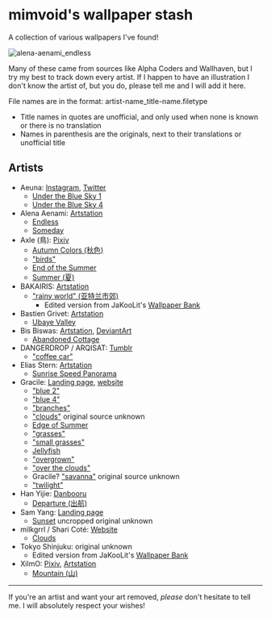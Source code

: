 # mimvoid's wallpaper stash
A collection of various wallpapers I've found!

![alena-aenami_endless](https://github.com/mimvoid/wallpaper-stash/assets/153698678/cd413295-a563-449a-9fce-8a5942dea369)

Many of these came from sources like Alpha Coders and Wallhaven, but I try my best to track down every artist. If I happen to have an illustration I don't know the artist of, but you do, please tell me and I will add it here.

File names are in the format: artist-name_title-name.filetype
- Title names in quotes are unofficial, and only used when none is known or there is no translation
- Names in parenthesis are the originals, next to their translations or unofficial title

## Artists
- Aeuna: [Instagram](https://www.instagram.com/aeuna._/), [Twitter](https://x.com/byAeuna)
  - [Under the Blue Sky 1](https://x.com/byAeuna/status/1667749176443289600/photo/1)
  - [Under the Blue Sky 4](https://x.com/byAeuna/status/1667749176443289600/photo/4)
- Alena Aenami: [Artstation](https://www.artstation.com/aenamiart)
  - [Endless](https://www.artstation.com/artwork/4bX4eY)
  - [Someday](https://www.artstation.com/artwork/Ya4WAb)
- Axle (鳥): [Pixiv](https://www.pixiv.net/en/users/8236670)
  - [Autumn Colors (秋色)](https://www.pixiv.net/en/artworks/71328482)
  - ["birds"](https://www.pixiv.net/en/artworks/97618640)
  - [End of the Summer](https://www.pixiv.net/en/artworks/70458152)
  - [Summer (夏)](https://www.pixiv.net/en/artworks/70142035)
- BAKAIRIS: [Artstation](https://www.artstation.com/bakairis)
  - ["rainy world" (亚特兰市郊)](https://www.artstation.com/artwork/YK8DNq)
    - Edited version from JaKooLit's [Wallpaper Bank](https://github.com/JaKooLit/Wallpaper-Bank)
- Bastien Grivet: [Artstation](https://www.artstation.com/grivetart)
  - [Ubaye Valley](https://www.artstation.com/artwork/3WdYo)
- Bis Biswas: [Artstation](https://www.artstation.com/imbis), [DeviantArt](https://www.deviantart.com/bisbiswas)
  - [Abandoned Cottage](https://www.deviantart.com/bisbiswas/art/Abandoned-Cottage-949858161)
- DANGERDROP / ARQISAT: [Tumblr](https://dangerdrop.tumblr.com/)
  - ["coffee ](https://dangerdrop.tumblr.com/post/140761882420/u620) [car"](https://www.pixiv.net/en/artworks/55725854)
- Elias Stern: [Artstation](https://www.artstation.com/elias_stern)
  - [Sunrise Speed Panorama](https://www.artstation.com/artwork/5DmxW)
- Gracile: [Landing page](https://lit.link/en/gracilejp), [website](https://www.gracile.jp)
  - ["blue 2"](https://x.com/gracile_jp/status/1352278374903779329/photo/2)
  - ["blue 4"](https://x.com/gracile_jp/status/1352278374903779329/photo/4)
  - ["branches"](https://x.com/gracile_jp/status/1389577498862620673/photo/2)
  - ["clouds"](https://wallhaven.cc/w/e7d368) original source unknown
  - [Edge of Summer](https://x.com/gracile_jp/status/1168895118784507910/photo/2)
  - ["grasses"](https://x.com/gracile_jp/status/1707043713552368033/photo/1)
  - ["small grasses"](https://x.com/gracile_jp/status/1411382155498770433/photo/4)
  - [Jellyfish](https://x.com/gracile_jp/status/1497202048840118277/photo/1)
  - ["overgrown"](https://x.com/gracile_jp/status/1356610926397558785/photo/3)
  - ["over the clouds"](https://x.com/gracile_jp/status/1406328138607456258/photo/2)
  - Gracile? ["savanna"](https://wallhaven.cc/w/ex2dol) original source unknown
  - ["twilight"](https://x.com/gracile_jp/status/1789598350595293328)
- Han Yijie: [Danbooru](https://danbooru.donmai.us/posts?tags=han_yijie)
  - [Departure (出航)](https://danbooru.donmai.us/posts/1847025?q=han_yijie)
- Sam Yang: [Landing page](https://linktr.ee/samdoesarts)
  - [Sunset](https://x.com/samdoesarts/status/1696555428228874444) uncropped original unknown
- milkgrrl / Shari Coté: [Website](https://www.milkgrrl.com/home)
  - [Clouds](https://www.milkgrrl.com/portfolio?pgid=jja9jy5o-49abe1d5-7966-40a7-a66d-a163695ce767)
- Tokyo Shinjuku: original unknown
  - Edited version from JaKooLit's [Wallpaper Bank](https://github.com/JaKooLit/Wallpaper-Bank)
- XilmO: [Pixiv](https://www.pixiv.net/en/users/19389056), [Artstation](https://www.artstation.com/yhl)
  - [Mountain (山)](https://www.pixiv.net/en/artworks/106047489)

***
If you're an artist and want your art removed, *please* don't hesitate to tell me. I will absolutely respect your wishes!
